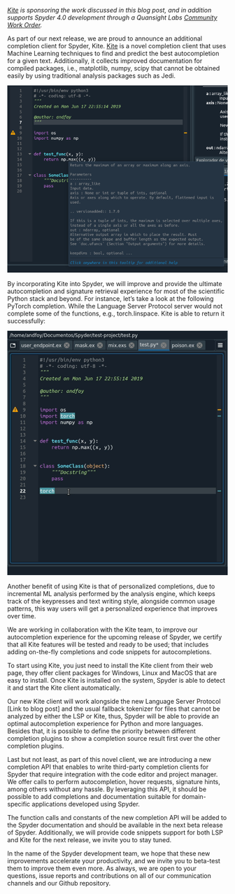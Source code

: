 <!--
.. title: Spyder 4.0 beta4: Kite Integration is here
.. slug: spyder-40-beta4-kite-integration-is-here
.. date: 2019-08-16 14:19:13 UTC-05:00
.. author: Edgar Margffoy-Tuay
.. tags: Labs, Spyder
.. category:
.. link:
.. description:
.. type: text
-->

_[Kite](https://kite.com) is sponsoring the work discussed in this blog post, and in addition supports Spyder 4.0 development through a Quansight Labs [Community Work Order](http://labs.quansight.org/blog/2019/05/community-driven-opensource-funded-development/)._

As part of our next release, we are proud to announce an additional completion client for Spyder, Kite. [Kite](https://kite.com/) is a novel completion client that uses Machine Learning techniques to find and predict the best autocompletion for a given text. Additionally, it collects improved documentation for compiled packages, i.e., matplotlib, numpy, scipy that cannot be obtained easily by using traditional analysis packages such as Jedi.

![alt_text](/images/spyder-kite-hover.png "image_tooltip")


By incorporating  Kite into Spyder, we will improve and provide the ultimate autocompletion and signature retrieval experience for most of the scientific Python stack and beyond. For instance, let’s take a look at the following PyTorch completion. While the Language Server Protocol  server would not complete some of the functions, e.g., torch.linspace. Kite is able to return it successfully:

![alt_text](/images/spyder-kite-completions.gif "image_tooltip")

Another benefit of using Kite is that of personalized completions, due to incremental ML analysis performed by the analysis engine, which keeps track of the keypresses and text writing style, alongside common usage patterns, this way users will get a personalized experience that improves over time.

We are working in collaboration with the Kite team, to improve our autocompletion experience for the upcoming release of Spyder, we certify that all Kite features will be tested and ready to be used; that includes adding on-the-fly completions and code snippets for autocompletions.

To start using Kite, you just need to install the Kite client from their web page, they offer client packages for Windows, Linux and MacOS that are easy to install. Once Kite is installed on the system, Spyder is able to detect it and start the Kite client automatically.

Our new Kite client will work alongside the new Language Server Protocol [Link to blog post] and the usual fallback tokenizer for files that cannot be analyzed by either the LSP or Kite, thus, Spyder will be able to provide an optimal autocompletion experience for Python and more languages. Besides that, it is possible to define the priority between different completion plugins to show a completion source result first over the other completion plugins.

Last but not least, as part of this novel client, we are introducing a new completion API that enables to write third-party completion clients for Spyder that require integration with the code editor and project manager. We offer calls to perform autocompletion, hover requests, signature hints, among others without any hassle. By leveraging this API, it should be possible to add completions and documentation suitable for domain-specific applications developed using Spyder.

The function calls and constants of the new completion API will be added to the Spyder documentation and should be available in the next beta release of Spyder. Additionally, we will provide code snippets support for both LSP and Kite for the next release, we invite you to stay tuned.

In the name of the Spyder development team, we hope that these new improvements accelerate your productivity, and we invite you to beta-test them to improve them even more. As always, we are open to your questions, issue reports and contributions on all of our communication channels and our Github repository.